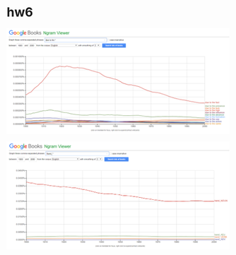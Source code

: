 # hw6

![](https://github.com/alkoloshko/hw6/blob/master/%D0%A1%D0%BD%D0%B8%D0%BC%D0%BE%D0%BA181.PNG)

![](https://github.com/alkoloshko/hw6/blob/master/%D0%A1%D0%BD%D0%B8%D0%BC%D0%BE%D0%BA182.PNG)

